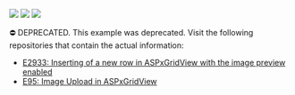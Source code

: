 <!-- default badges list -->
![](https://img.shields.io/endpoint?url=https://codecentral.devexpress.com/api/v1/VersionRange/134059874/15.1.3%2B)
[![](https://img.shields.io/badge/Open_in_DevExpress_Support_Center-FF7200?style=flat-square&logo=DevExpress&logoColor=white)](https://supportcenter.devexpress.com/ticket/details/E19)
[![](https://img.shields.io/badge/📖_How_to_use_DevExpress_Examples-e9f6fc?style=flat-square)](https://docs.devexpress.com/GeneralInformation/403183)
<!-- default badges end -->
⛔ DEPRECATED. This example was deprecated. Visit the following repositories that contain the actual information:

- <a href="https://www.devexpress.com/Support/Center/p/E2933">E2933: Inserting of a new row in ASPxGridView with the image preview enabled</a>
- <a href="https://www.devexpress.com/Support/Center/p/E95">E95: Image Upload in ASPxGridView</a>
